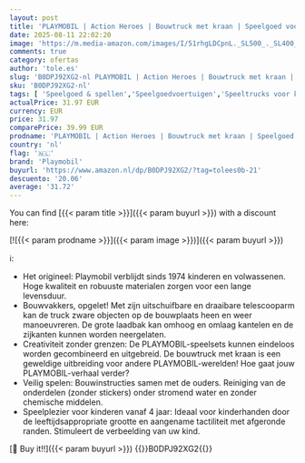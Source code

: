 ```yaml
---
layout: post
title: 'PLAYMOBIL | Action Heroes | Bouwtruck met kraan | Speelgoed voor kinderen | Bouwset | Speelgoed voor kinderen vanaf 4 jaar | 71750'
date: 2025-08-11 22:02:20
image: 'https://m.media-amazon.com/images/I/51rhgLDCpnL._SL500_._SL400_.jpg'
comments: true
category: ofertas
author: 'tole.es'
slug: 'B0DPJ92XG2-nl PLAYMOBIL | Action Heroes | Bouwtruck met kraan |...'
sku: 'B0DPJ92XG2-nl'
tags: [ 'Speelgoed & spellen','Speelgoedvoertuigen','Speeltrucks voor kinderen','playmobil','🇳🇱', ]
actualPrice: 31.97 EUR
currency: EUR
price: 31.97
comparePrice: 39.99 EUR
prodname: 'PLAYMOBIL | Action Heroes | Bouwtruck met kraan | Speelgoed voor kinderen | Bouwset | Speelgoed voor kinderen vanaf 4 jaar | 71750'
country: 'nl'
flag: '🇳🇱'
brand: 'Playmobil'
buyurl: 'https://www.amazon.nl/dp/B0DPJ92XG2/?tag=tolees0b-21'
descuento: '20.06'
average: '31.72'
---
```


You can find [{{< param title >}}]({{< param buyurl >}}) with a discount here:

[![{{< param prodname >}}]({{< param image >}})]({{< param buyurl >}})

ℹ️:

- Het origineel: Playmobil verblijdt sinds 1974 kinderen en volwassenen. Hoge kwaliteit en robuuste materialen zorgen voor een lange levensduur.
- Bouwvakkers, opgelet! Met zijn uitschuifbare en draaibare telescooparm kan de truck zware objecten op de bouwplaats heen en weer manoeuvreren. De grote laadbak kan omhoog en omlaag kantelen en de zijkanten kunnen worden neergelaten.
- Creativiteit zonder grenzen: De PLAYMOBIL-speelsets kunnen eindeloos worden gecombineerd en uitgebreid. De bouwtruck met kraan is een geweldige uitbreiding voor andere PLAYMOBIL-werelden! Hoe gaat jouw PLAYMOBIL-verhaal verder?
- Veilig spelen: Bouwinstructies samen met de ouders. Reiniging van de onderdelen (zonder stickers) onder stromend water en zonder chemische middelen.
- Speelplezier voor kinderen vanaf 4 jaar: Ideaal voor kinderhanden door de leeftijdsappropriate grootte en aangename tactiliteit met afgeronde randen. Stimuleert de verbeelding van uw kind.

[🛒 Buy it!!]({{< param buyurl >}})
{{<world>}}B0DPJ92XG2{{</world>}}
